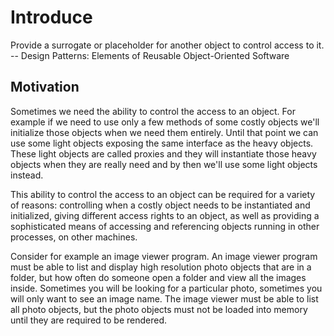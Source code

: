 # Introduce
Provide a surrogate or placeholder for another object to control access to it.
-- Design Patterns: Elements of Reusable Object-Oriented Software
## Motivation

Sometimes we need the ability to control the access to an object. For example if we need to use only a few methods of some costly objects we'll initialize those objects when we need them entirely. Until that point we can use some light objects exposing the same interface as the heavy objects. These light objects are called proxies and they will instantiate those heavy objects when they are really need and by then we'll use some light objects instead.

This ability to control the access to an object can be required for a variety of reasons: controlling when a costly object needs to be instantiated and initialized, giving different access rights to an object, as well as providing a sophisticated means of accessing and referencing objects running in other processes, on other machines.

Consider for example an image viewer program. An image viewer program must be able to list and display high resolution photo objects that are in a folder, but how often do someone open a folder and view all the images inside. Sometimes you will be looking for a particular photo, sometimes you will only want to see an image name. The image viewer must be able to list all photo objects, but the photo objects must not be loaded into memory until they are required to be rendered.

